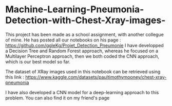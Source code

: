 # Machine-Learning-Pneumonia-Detection-with-Chest-Xray-images-
This project has been made as a school assignment, with another collegue of mine. He has posted all our notebooks on his page : 
https://github.com/ggleKg/Projet_Detection_Pneumonie
I have developped a Decision Tree and Random Forest approach, whereas he focused on a Multilayer Perceptron approach, then we both coded the CNN approach,
which is our best model so far.

The dataset of XRay images used in this notebook can be retrieved using this link :
https://www.kaggle.com/datasets/paultimothymooney/chest-xray-pneumonia

I have also developed a CNN model for a deep-learning approach to this problem.
You can also find it on my friend's page

